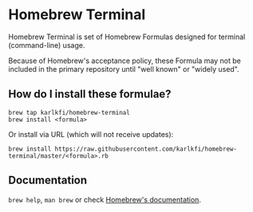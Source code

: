 # Homebrew Terminal

Homebrew Terminal is set of Homebrew Formulas designed for terminal (command-line) usage.

Because of Homebrew's acceptance policy, these Formula may not be included in the primary repository until "well known" or "widely used".


## How do I install these formulae?

```
brew tap karlkfi/homebrew-terminal
brew install <formula>
```

Or install via URL (which will not receive updates):

```
brew install https://raw.githubusercontent.com/karlkfi/homebrew-terminal/master/<formula>.rb
```


## Documentation

`brew help`, `man brew` or check [Homebrew's documentation](https://github.com/Homebrew/homebrew/tree/master/share/doc/homebrew#readme).
